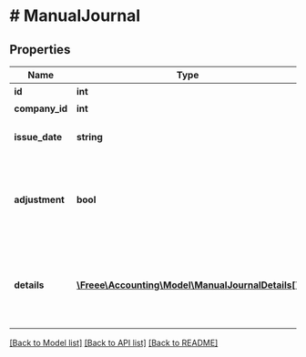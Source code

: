 # # ManualJournal

## Properties

Name | Type | Description | Notes
------------ | ------------- | ------------- | -------------
**id** | **int** | 振替伝票ID | 
**company_id** | **int** | 事業所ID | 
**issue_date** | **string** | 発生日 (yyyy-mm-dd) | 
**adjustment** | **bool** | 決算整理仕訳フラグ（falseまたは未指定の場合: 日常仕訳） | 
**details** | [**\Freee\Accounting\Model\ManualJournalDetails[]**](ManualJournalDetails.md) | 貸借行一覧（配列）: 貸借合わせて100行まで登録できます。 | 

[[Back to Model list]](../../README.md#documentation-for-models) [[Back to API list]](../../README.md#documentation-for-api-endpoints) [[Back to README]](../../README.md)


